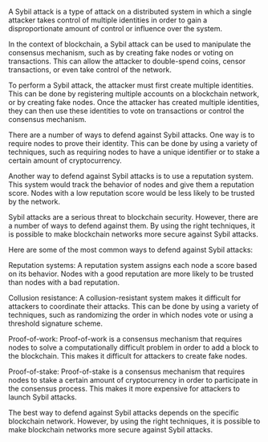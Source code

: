 
A Sybil attack is a type of attack on a distributed system in which a single attacker takes control of multiple identities in order to gain a disproportionate amount of control or influence over the system.

In the context of blockchain, a Sybil attack can be used to manipulate the consensus mechanism, such as by creating fake nodes or voting on transactions. This can allow the attacker to double-spend coins, censor transactions, or even take control of the network.

To perform a Sybil attack, the attacker must first create multiple identities. This can be done by registering multiple accounts on a blockchain network, or by creating fake nodes. Once the attacker has created multiple identities, they can then use these identities to vote on transactions or control the consensus mechanism.

There are a number of ways to defend against Sybil attacks. One way is to require nodes to prove their identity. This can be done by using a variety of techniques, such as requiring nodes to have a unique identifier or to stake a certain amount of cryptocurrency.

Another way to defend against Sybil attacks is to use a reputation system. This system would track the behavior of nodes and give them a reputation score. Nodes with a low reputation score would be less likely to be trusted by the network.

Sybil attacks are a serious threat to blockchain security. However, there are a number of ways to defend against them. By using the right techniques, it is possible to make blockchain networks more secure against Sybil attacks.

Here are some of the most common ways to defend against Sybil attacks:

Reputation systems: A reputation system assigns each node a score based on its behavior. Nodes with a good reputation are more likely to be trusted than nodes with a bad reputation.

Collusion resistance: A collusion-resistant system makes it difficult for attackers to coordinate their attacks. This can be done by using a variety of techniques, such as randomizing the order in which nodes vote or using a threshold signature scheme.

Proof-of-work: Proof-of-work is a consensus mechanism that requires nodes to solve a computationally difficult problem in order to add a block to the blockchain. This makes it difficult for attackers to create fake nodes.

Proof-of-stake: Proof-of-stake is a consensus mechanism that requires nodes to stake a certain amount of cryptocurrency in order to participate in the consensus process. This makes it more expensive for attackers to launch Sybil attacks.

The best way to defend against Sybil attacks depends on the specific blockchain network. However, by using the right techniques, it is possible to make blockchain networks more secure against Sybil attacks.